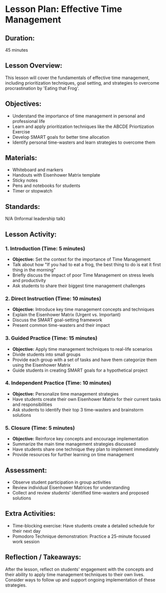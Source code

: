# Lesson Plan: Effective Time Management

## **Duration:**
45 minutes

## **Lesson Overview:**
This lesson will cover the fundamentals of effective time management, including prioritization techniques, goal setting, and strategies to overcome procrastination by 'Eating that Frog'.

## **Objectives:**
- Understand the importance of time management in personal and professional life
- Learn and apply prioritization techniques like the ABCDE Priortization Exercise
- Develop SMART goals for better time allocation
- Identify personal time-wasters and learn strategies to overcome them

## **Materials:**
- Whiteboard and markers
- Handouts with Eisenhower Matrix template
- Sticky notes
- Pens and notebooks for students
- Timer or stopwatch

## **Standards:**
N/A (Informal leadership talk)

## **Lesson Activity:**

### 1. **Introduction (Time: 5 minutes)**
   - **Objective:** Set the context for the importance of Time Management
   - Talk about how "If you had to eat a frog, the best thing to do is eat it first thing in the morning"
   - Briefly discuss the impact of poor Time Management on stress levels and productivity
   - Ask students to share their biggest time management challenges

### 2. **Direct Instruction (Time: 10 minutes)**
   - **Objective:** Introduce key time management concepts and techniques
   - Explain the Eisenhower Matrix (Urgent vs. Important)
   - Discuss the SMART goal-setting framework
   - Present common time-wasters and their impact

### 3. **Guided Practice (Time: 15 minutes)**
   - **Objective:** Apply time management techniques to real-life scenarios
   - Divide students into small groups
   - Provide each group with a set of tasks and have them categorize them using the Eisenhower Matrix
   - Guide students in creating SMART goals for a hypothetical project

### 4. **Independent Practice (Time: 10 minutes)**
   - **Objective:** Personalize time management strategies
   - Have students create their own Eisenhower Matrix for their current tasks and responsibilities
   - Ask students to identify their top 3 time-wasters and brainstorm solutions

### 5. **Closure (Time: 5 minutes)**
   - **Objective:** Reinforce key concepts and encourage implementation
   - Summarize the main time management strategies discussed
   - Have students share one technique they plan to implement immediately
   - Provide resources for further learning on time management

## **Assessment:**
- Observe student participation in group activities
- Review individual Eisenhower Matrices for understanding
- Collect and review students' identified time-wasters and proposed solutions

## **Extra Activities:**
- Time-blocking exercise: Have students create a detailed schedule for their next day
- Pomodoro Technique demonstration: Practice a 25-minute focused work session

## **Reflection / Takeaways:**
After the lesson, reflect on students' engagement with the concepts and their ability to apply time management techniques to their own lives. Consider ways to follow up and support ongoing implementation of these strategies.

